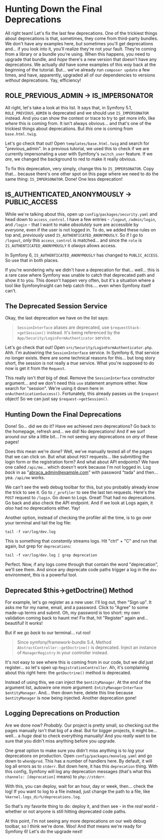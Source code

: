 # Hunting Down the Final Deprecations

All right team! Let's fix the last few deprecations. One of the trickiest things about
deprecations is that, sometimes, they come from third-party bundles. We don't have any
examples here, but sometimes you'll get deprecations and... if you look into it,
you'll realize they're not your fault. They're coming from a library or a bundle
you're using. When this happens, you need to upgrade that bundle, and *hope* there's
a new version that doesn't have any deprecations. We actually *did* have some examples
of this *way* back at the beginning of the tutorial. But... we've already run
`composer update` a few times, and have, apparently, upgraded all of our dependencies
to versions *without* deprecations. Yay, efficiency!

## ROLE_PREVIOUS_ADMIN -> IS_IMPERSONATOR

All right, let's take a look at this list. It says that, in Symfony 5.1,
`ROLE_PREVIOUS_ADMIN` is deprecated and we should use `IS_IMPERSONATOR` instead. And
you can show the context or trace to try to get more info, like *where* this is
coming from. It isn't always obvious... and that's one of the trickiest things
about deprecations. But *this* one is coming from `base.html.twig`.

Let's go check that out! Open `templates/base.html.twig` and search for
"previous_admin". In a previous tutorial, we used this to check if we are
currently impersonating a user with Symfony's `switch_user` feature. If we *are*,
we changed the background to red to make it really obvious.

To fix this deprecation, very simply, change this to `IS_IMPERSONATOR`. Copy that...
because there's one other spot on this page where we need to do the same thing:
`IS_IMPERSONATOR`. Done! One less deprecation!

## IS_AUTHENTICATED_ANONYMOUSLY -> PUBLIC_ACCESS

While we're talking about this, open up `config/packages/security.yaml` and head down
to `access_control`. I have a few entries - `/logout`, `/admin/login`, and
`/login` - that I want to make *absolutely* sure are accessible by *everyone*, even
if the user is not logged in. To do, we added these rules on top and, *previously*
used `IS_AUTHENTICATED_ANONYMOUSLY`. So if I go to `/logout`, *only* this
`access_control` is matched... and since the `role` is `IS_AUTHENTICATED_ANONYMOUSLY`
it *always* allows access.

In Symfony 6, `IS_AUTHENTICATED_ANONYMOUSLY` has changed to `PUBLIC_ACCESS`. So
use that in both places.

If you're wondering why we didn't have a deprecation for that... well... this is
a rare case where Symfony was unable to catch that deprecated path and show it to
you. This doesn't happen very often, but it's a situation where a tool like
SymfonyInsight can help catch this.... even when Symfony itself can't.

## The Deprecated Session Service

Okay, the last deprecation we have on the list says:

> `SessionInterface` aliases are deprecated, use `$requestStack->getSession()`
> instead. It's being referenced by the `App/Security/LoginFormAuthenticator` service.

Let's go check that out! Open `src/Security/LoginFormAuthenticator.php`. Ahh.
I'm autowiring the `SessionInterface` service. In Symfony 6, that service *no*
longer exists. there are some technical reasons for this... but long story
short, the session is not really a *true* service. What you're supposed to do now
is get it from the `Request`.

This really isn't *that* big of deal. Remove the `SessionInterface` constructor
argument... and we don't need this `use` statement anymore either. Now search for
"session". We're using it down here in `onAuthenticationSuccess()`. Fortunately,
this already passes us the `$request` object! So we can just say
`$request->getSession()`.

## Hunting Down the Final Deprecations

Done! So... did we do it? Have we achieved zero deprecations? Go back to the
homepage, refresh and... we did! No deprecations! And if we surf around our site
a little bit... I'm not seeing any deprecations on *any* of these pages!

Does this mean we're done? Well, we've manually tested all of the pages that we
can click on. But what about `POST` requests... like submitting the login form
or the registration form? And what about API endpoints? We have one called
`/api/me`... which doesn't work because I'm not logged in. Log *back* in as
"abraca_admin@example.com" with password "tada" and then... yea. `/api/me` works.

We can't see the web debug toolbar for this, but you probably already know the trick
to see it. Go to `/_profiler` to see the last ten requests. Here's the
`POST` request to `/login`. Go down to Logs. Great! That had no deprecations.
Go back and also check the API endpoint. And if we look at Logs again, it *also*
had no deprecations either. Yay!

Another option, instead of checking the profiler all the time, is to go over
your terminal and tail the log file:

```terminal
tail -f var/log/dev.log
```

This is something that *constantly* streams logs. Hit "ctrl" + "C" and run that
again, but grep for `deprecations`:

```terminal-silent
tail -f var/log/dev.log | grep deprecation
```

Perfect. Now, if any logs come through that contain the word "deprecation", we'll
see them. And since any deprecate code paths trigger a log in the `dev` environment,
this is a powerful tool.

## Deprecated $this->getDoctrine() Method

For example, let's go register as a new user. I'll log out, then "Sign up". It asks
me for my name, email, and a password. Click to "Agree" to some made-up terms and
submit. Oh, my password is too short: my own validation coming back to haunt me!
Fix that, hit "Register" again and... beautiful! It works!

But if we go *back* to our terminal... rut roo!

> Since symfony/framework-bundle 5.4, Method `AbstractController::getDoctrine()`
> is deprecated. Inject an instance of `ManagerRegistry` in your controller instead.

It's not easy to see where this is coming from in our code, but we *did* just
register... so let's open up `RegistrationController`. Ah, it's complaining about
this right here: the `getDoctrine()` method is deprecated.

Instead of using this, we can inject the `$entityManager`. At the end of the argument
list, autowire one more argument: `EntityManagerInterface $entityManager`.
And... then down here, delete this line because `$entityManager` is now being
injected. Another deprecation gone!

## Logging Deprecations on Production

Are we done now? *Probably.* Our project is pretty small, so checking out the pages
manually isn't that big of a deal. But for bigger projects, it might be... well...
a *huge* deal to check everything manually! And you *really* want to be sure that
you didn't miss anything before you upgrade.

One great option to make sure you didn't miss anything is to *log* your deprecations
on production. Open `config/packages/monolog.yaml` and go down to `when@prod`. This
has a number of handlers here. By default, it will log all errors as to `stderr`.
But down here, it has this `deprecation` thing. With this config, Symfony will
log any deprecation messages (that's what this `channels: [deprecation]` means) to
`php://stderr`.

With this, you can deploy, wait for an hour, day or week, then... check the log!
If you want to log to a file instead, just change the path to a file, like
`%kernel.logs_dir%/deprecations.log`.

So that's *my* favorite thing to do: deploy it, and then see - in the *real* world -
whether or not anyone is still hitting deprecated code paths.

At this point, I'm not seeing any more deprecations on our web debug toolbar, so I
think we're done. Woo! And *that* means we're ready for Symfony 6! Let's do the upgrade
next!
